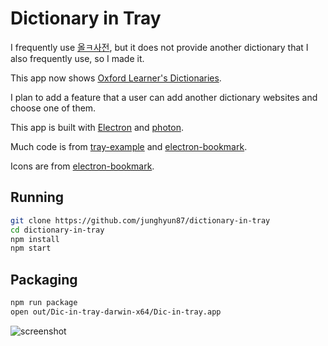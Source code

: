 # Dictionary in Tray

I frequently use [올ㅋ사전](http://allkdic.xoul.kr/), but it does not provide another dictionary that I also frequently use, so I made it.

This app now shows [Oxford Learner's Dictionaries](https://www.oxfordlearnersdictionaries.com/).

I plan to add a feature that a user can add another dictionary websites and choose one of them.

This app is built with [Electron](https://electronjs.org/) and [photon](http://photonkit.com).

Much code is from [tray-example](https://github.com/kevinsawicki/tray-example) and [electron-bookmark](https://github.com/2woongjae/electron-bookmark).

Icons are from [electron-bookmark](https://github.com/2woongjae/electron-bookmark).

## Running

```sh
git clone https://github.com/junghyun87/dictionary-in-tray
cd dictionary-in-tray
npm install
npm start
```

## Packaging

```sh
npm run package
open out/Dic-in-tray-darwin-x64/Dic-in-tray.app
```

![screenshot](https://user-images.githubusercontent.com/4505216/38454484-2f366892-3aa3-11e8-9e7c-baafd357891c.png)
